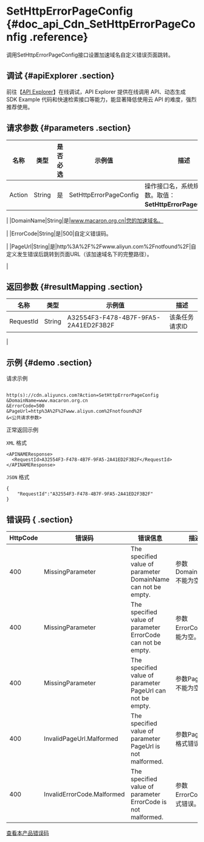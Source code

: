 # SetHttpErrorPageConfig {#doc_api_Cdn_SetHttpErrorPageConfig .reference}

调用SetHttpErrorPageConfig接口设置加速域名自定义错误页面跳转。

## 调试 {#apiExplorer .section}

前往【[API Explorer](https://api.aliyun.com/#product=Cdn&api=SetHttpErrorPageConfig)】在线调试，API Explorer 提供在线调用 API、动态生成 SDK Example 代码和快速检索接口等能力，能显著降低使用云 API 的难度，强烈推荐使用。

## 请求参数 {#parameters .section}

|名称|类型|是否必选|示例值|描述|
|--|--|----|---|--|
|Action|String|是|SetHttpErrorPageConfig|操作接口名，系统规定参数。取值：**SetHttpErrorPageConfig**。

 |
|DomainName|String|是|www.macaron.org.cn|您的加速域名。

 |
|ErrorCode|String|是|500|自定义错误码。

 |
|PageUrl|String|是|http%3A%2F%2Fwww.aliyun.com%2Fnotfound%2F|自定义发生错误后跳转到页面URL（该加速域名下的完整路径）。

 |

## 返回参数 {#resultMapping .section}

|名称|类型|示例值|描述|
|--|--|---|--|
|RequestId|String|A32554F3-F478-4B7F-9FA5-2A41ED2F3B2F|该条任务请求ID

 |

## 示例 {#demo .section}

请求示例

``` {#request_demo}

http(s)://cdn.aliyuncs.com?Action=SetHttpErrorPageConfig
&DomainName=www.macaron.org.cn
&ErrorCode=500
&PageUrl=http%3A%2F%2Fwww.aliyun.com%2Fnotfound%2F
&<公共请求参数>

```

正常返回示例

`XML` 格式

``` {#xml_return_success_demo}
<APINAMEResponse>
  <RequestId>A32554F3-F478-4B7F-9FA5-2A41ED2F3B2F</RequestId>
</APINAMEResponse>

```

`JSON` 格式

``` {#json_return_success_demo}
{
	"RequestId":"A32554F3-F478-4B7F-9FA5-2A41ED2F3B2F"
}
```

## 错误码 { .section}

|HttpCode|错误码|错误信息|描述|
|--------|---|----|--|
|400|MissingParameter|The specified value of parameter DomainName can not be empty.|参数DomainName不能为空。|
|400|MissingParameter|The specified value of parameter ErrorCode can not be empty.|参数ErrorCode不能为空。|
|400|MissingParameter|The specified value of parameter PageUrl can not be empty.|参数PageUrl不能为空。|
|400|InvalidPageUrl.Malformed|The specified value of parameter PageUrl is not malformed.|参数PageUrl格式错误。|
|400|InvalidErrorCode.Malformed|The specified value of parameter ErrorCode is not malformed.|参数ErrorCode 格式错误。|

[查看本产品错误码](https://error-center.aliyun.com/status/product/Cdn)

